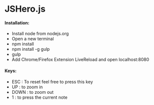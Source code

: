 
# JSHero.js
#### Installation: 
* Install node from nodejs.org
* Open a new terminal
* npm install
* npm install -g gulp
* gulp
* Add Chrome/Firefox Extension LiveReload and open localhost:8080

#### Keys:
* ESC : To reset feel free to press this key
* UP : to zoom in
* DOWN : to zoom out
* 1 : to press the current note